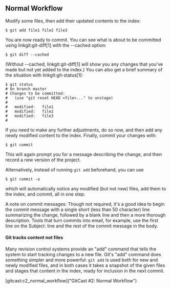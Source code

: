 ## Normal Workflow ##

Modify some files, then add their updated contents to the index:

    $ git add file1 file2 file3

You are now ready to commit.  You can see what is about to be committed
using linkgit:git-diff[1] with the --cached option:

    $ git diff --cached

(Without --cached, linkgit:git-diff[1] will show you any changes that
you've made but not yet added to the index.)  You can also get a brief
summary of the situation with linkgit:git-status[1]:

    $ git status
    # On branch master
    # Changes to be committed:
    #   (use "git reset HEAD <file>..." to unstage)
    #
    #	modified:   file1
    #	modified:   file2
    #	modified:   file3
    #

If you need to make any further adjustments, do so now, and then add any
newly modified content to the index.  Finally, commit your changes with:

    $ git commit

This will again prompt you for a message describing the change, and then
record a new version of the project.

Alternatively, instead of running `git add` beforehand, you can use

    $ git commit -a

which will automatically notice any modified (but not new) files, add
them to the index, and commit, all in one step.

A note on commit messages: Though not required, it's a good idea to
begin the commit message with a single short (less than 50 character)
line summarizing the change, followed by a blank line and then a more
thorough description.  Tools that turn commits into email, for
example, use the first line on the Subject: line and the rest of the
commit message in the body.


#### Git tracks content not files ####

Many revision control systems provide an "add" command that tells the
system to start tracking changes to a new file.  Git's "add" command
does something simpler and more powerful: `git add` is used both for new
and newly modified files, and in both cases it takes a snapshot of the
given files and stages that content in the index, ready for inclusion in
the next commit.

[gitcast:c2_normal_workflow]("GitCast #2: Normal Workflow")